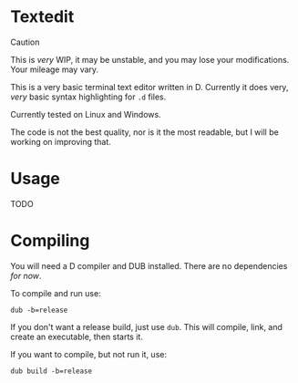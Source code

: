 # Textedit

> [!CAUTION]
> This is *very* WIP, it may be unstable, and you may lose your modifications. Your mileage may vary.

This is a very basic terminal text editor written in D.
Currently it does very, *very* basic syntax highlighting for `.d` files.

Currently tested on Linux and Windows.

The code is not the best quality, nor is it the most readable, but
I will be working on improving that.

# Usage
TODO

# Compiling
You will need a D compiler and DUB installed.
There are no dependencies *for now*.

To compile and run use:
```
dub -b=release
```
If you don't want a release build, just use `dub`.
This will compile, link, and create an executable, then starts it.

If you want to compile, but not run it, use:
```
dub build -b=release
```